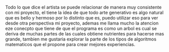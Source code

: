 Todo lo que dice el artista se puede relacionar de manera muy consistente con mi proyecto, el tiene la idea de que todo arte generativo es algo natural que es bello y hermoso por lo distinto que es, puedo utilizar eso para ver desde otra perspectiva mi proyecto, ademas me llama mucho la atencion eze conecpto que tiene de que el programa es como un arbol es cual se deriva de muchas partes de las cuales obtiene nutrientes para hacerse mas grande, tambien me gustaria explorar la parte de los tipos de algoritmos matematicos que el propone para crear mejores experiencias.
